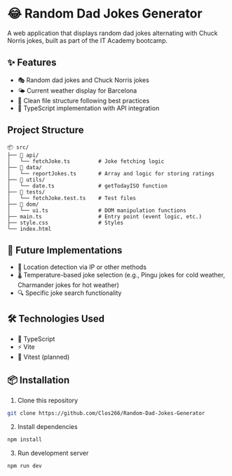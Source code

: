 # 😂 Random Dad Jokes Generator

A web application that displays random dad jokes alternating with Chuck Norris jokes, built as part of the IT Academy bootcamp.

## ✨ Features

- 🎭 Random dad jokes and Chuck Norris jokes
- 🌤️ Current weather display for Barcelona
- 📁 Clean file structure following best practices
- 🔷 TypeScript implementation with API integration

## Project Structure

```
📦 src/
├── 📁 api/
│   └── fetchJoke.ts         # Joke fetching logic
├── 📁 data/
│   └── reportJokes.ts       # Array and logic for storing ratings
├── 📁 utils/
│   └── date.ts              # getTodayISO function
├── 📁 tests/
│   └── fetchJoke.test.ts    # Test files
├── 📁 dom/
│   └── ui.ts                # DOM manipulation functions
├── main.ts                  # Entry point (event logic, etc.)
├── style.css                # Styles
└── index.html
```

## 🚀 Future Implementations

- 📍 Location detection via IP or other methods
- 🌡️ Temperature-based joke selection (e.g., Pingu jokes for cold weather, Charmander jokes for hot weather)
- 🔍 Specific joke search functionality

## 🛠️ Technologies Used

- 🔷 TypeScript
- ⚡ Vite
- 🧪 Vitest (planned)

## 📦 Installation

1. Clone this repository

```bash
git clone https://github.com/Clos266/Random-Dad-Jokes-Generator
```

2. Install dependencies

```bash
npm install
```

3. Run development server

```bash
npm run dev
```
